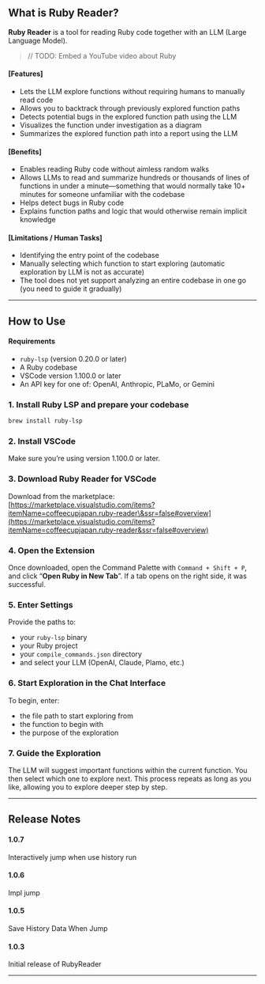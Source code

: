 ## What is Ruby Reader?

**Ruby Reader** is a tool for reading Ruby code together with an LLM (Large Language Model).

> // TODO: Embed a YouTube video about Ruby

#### \[Features]

* Lets the LLM explore functions without requiring humans to manually read code
* Allows you to backtrack through previously explored function paths
* Detects potential bugs in the explored function path using the LLM
* Visualizes the function under investigation as a diagram
* Summarizes the explored function path into a report using the LLM

#### \[Benefits]

* Enables reading Ruby code without aimless random walks
* Allows LLMs to read and summarize hundreds or thousands of lines of functions in under a minute—something that would normally take 10+ minutes for someone unfamiliar with the codebase
* Helps detect bugs in Ruby code
* Explains function paths and logic that would otherwise remain implicit knowledge

#### \[Limitations / Human Tasks]

* Identifying the entry point of the codebase
* Manually selecting which function to start exploring (automatic exploration by LLM is not as accurate)
* The tool does not yet support analyzing an entire codebase in one go (you need to guide it gradually)

---

## How to Use

#### Requirements

* `ruby-lsp` (version 0.20.0 or later)
* A Ruby codebase
* VSCode version 1.100.0 or later
* An API key for one of: OpenAI, Anthropic, PLaMo, or Gemini

### 1. Install Ruby LSP and prepare your codebase

```bash
brew install ruby-lsp
```

### 2. Install VSCode

Make sure you’re using version 1.100.0 or later.

### 3. Download Ruby Reader for VSCode

Download from the marketplace:
[https://marketplace.visualstudio.com/items?itemName=coffeecupjapan.ruby-reader\&ssr=false#overview](https://marketplace.visualstudio.com/items?itemName=coffeecupjapan.ruby-reader&ssr=false#overview)

### 4. Open the Extension

Once downloaded, open the Command Palette with `Command + Shift + P`, and click “**Open Ruby in New Tab**”.
If a tab opens on the right side, it was successful.

### 5. Enter Settings

Provide the paths to:

* your `ruby-lsp` binary
* your Ruby project
* your `compile_commands.json` directory
* and select your LLM (OpenAI, Claude, Plamo, etc.)

### 6. Start Exploration in the Chat Interface

To begin, enter:

* the file path to start exploring from
* the function to begin with
* the purpose of the exploration

### 7. Guide the Exploration

The LLM will suggest important functions within the current function.
You then select which one to explore next.
This process repeats as long as you like, allowing you to explore deeper step by step.

---

## Release Notes

#### 1.0.7

Interactively jump when use history run

#### 1.0.6

Impl jump

#### 1.0.5

Save History Data When Jump

#### 1.0.3

Initial release of RubyReader

---
